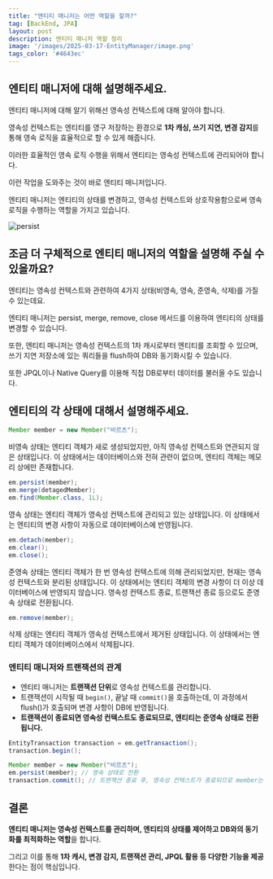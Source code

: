 ```yaml
---
title: "엔티티 매니저는 어떤 역할을 할까?"
tag: [BackEnd, JPA]
layout: post
description: 엔티티 매니저 역할 정리
image: '/images/2025-03-17-EntityManager/image.png'
tags_color: '#4643ec'
---
```


## 엔티티 매니저에 대해 설명해주세요.

엔티티 매니저에 대해 알기 위해선 영속성 컨텍스트에 대해 알아야 합니다.

영속성 컨텍스트는 엔티티를 영구 저장하는 환경으로 **1차 캐싱, 쓰기 지연, 변경 감지**를 통해 영속 로직을 효율적으로 할 수 있게 해줍니다.

이러한 효율적인 영속 로직 수행을 위해서 엔티티는 영속성 컨텍스트에 관리되어야 합니다.

이런 작업을 도와주는 것이 바로 엔티티 매니저입니다.

엔티티 매니저는 엔티티의 상태를 변경하고, 영속성 컨텍스트와 상호작용함으로써 영속 로직을 수행하는 역할을 가지고 있습니다.

![persist]({{site.url}}/images/2025-03-17-EntityManager/persist.png)

## 조금 더 구체적으로 엔티티 매니저의 역할을 설명해 주실 수 있을까요? 

엔티티는 영속성 컨텍스트와 관련하여 4가지 상태(비영속, 영속, 준영속, 삭제)를 가질 수 있는데요.

엔티티 매니저는 persist, merge, remove, close 메서드를 이용하여 엔티티의 상태를 변경할 수 있습니다.

또한, 엔티티 매니저는 영속성 컨텍스트의 1차 캐시로부터 엔티티를 조회할 수 있으며, 쓰기 지연 저장소에 있는 쿼리들을 flush하여 DB와 동기화시킬 수 있습니다.

또한 JPQL이나 Native Query를 이용해 직접 DB로부터 데이터를 불러올 수도 있습니다.

## 엔티티의 각 상태에 대해서 설명해주세요. 

```java
Member member = new Member("비르츠");
```

비영속 상태는 엔티티 객체가 새로 생성되었지만, 아직 영속성 컨텍스트와 연관되지 않은 상태입니다. 이 상태에서는 데이터베이스와 전혀 관련이 없으며, 엔티티 객체는 메모리 상에만 존재합니다.

```java
em.persist(member);
em.merge(detagedMember);
em.find(Member.class, 1L);
```

영속 상태는 엔티티 객체가 영속성 컨텍스트에 관리되고 있는 상태입니다. 이 상태에서는 엔티티의 변경 사항이 자동으로 데이터베이스에 반영됩니다.

```java
em.detach(member);
em.clear();
em.close();
```

준영속 상태는 엔티티 객체가 한 번 영속성 컨텍스트에 의해 관리되었지만, 현재는 영속성 컨텍스트와 분리된 상태입니다. 이 상태에서는 엔티티 객체의 변경 사항이 더 이상 데이터베이스에 반영되지 않습니다. 영속성 컨텍스트 종료, 트랜잭션 종료 등으로도 준영속 상태로 전환됩니다.

```java
em.remove(member);
```

삭제 상태는 엔티티 객체가 영속성 컨텍스트에서 제거된 상태입니다. 이 상태에서는 엔티티 객체가 데이터베이스에서 삭제됩니다.

### **엔티티 매니저와 트랜잭션의 관계**

- 엔티티 매니저는 **트랜잭션 단위**로 영속성 컨텍스트를 관리합니다.
- 트랜잭션이 시작될 때 `begin()`, 끝날 때 `commit()`을 호출하는데, 이 과정에서 flush()가 호출되며 변경 사항이 DB에 반영됩니다.
- **트랜잭션이 종료되면 영속성 컨텍스트도 종료되므로, 엔티티는 준영속 상태로 전환됩니다.**

```java
EntityTransaction transaction = em.getTransaction();
transaction.begin();

Member member = new Member("비르츠");
em.persist(member); // 영속 상태로 전환
transaction.commit(); // 트랜잭션 종료 후, 영속성 컨텍스트가 종료되므로 member는 준영속 상태가 됨
```



## 결론

**엔티티 매니저는 영속성 컨텍스트를 관리하며, 엔티티의 상태를 제어하고 DB와의 동기화를 최적화하는 역할**을 합니다. 

그리고 이를 통해 **1차 캐시, 변경 감지, 트랜잭션 관리, JPQL 활용 등 다양한 기능을 제공**한다는 점이 핵심입니다.
